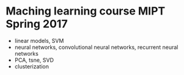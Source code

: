 # Maching learning course MIPT Spring 2017
+ linear models, SVM
+ neural networks, convolutional neural networks, recurrent neural networks
+ PCA, tsne, SVD
+ clusterization
